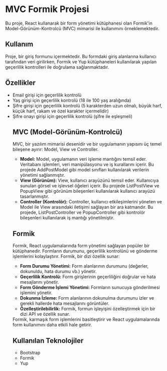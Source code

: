 <h1>MVC Formik Projesi</h1>

Bu proje, React kullanarak bir form yönetimi kütüphanesi olan Formik'in Model-Görünüm-Kontrolcü (MVC) mimarisi ile kullanımını örneklemektedir.

<h2>Kullanım</h2>
Proje, bir giriş formunu içermektedir. Bu formdaki giriş alanlarına kullanıcı tarafından veri girilirken, Formik ve Yup kütüphaneleri kullanılarak yapılan geçerlilik kontrolleri ile doğrulama sağlanmaktadır.

<h2>Özellikler</h2>

<ul>
<li>Email girişi için geçerlilik kontrolü</li>
<li>Yaş girişi için geçerlilik kontrolü (18 ile 100 yaş aralığında)</li>
<li>Şifre girişi için geçerlilik kontrolü (5 karakterden uzun olmalı, büyük harf, küçük harf, rakam ve özel karakter içermelidir)</li>
<li>Şifre onayı girişi için geçerlilik kontrolü (şifre ile eşleşmeli)</li>

<h2>MVC (Model-Görünüm-Kontrolcü)
</h2>
MVC, bir yazılım mimarisi desenidir ve bir uygulamanın yapısını üç temel bileşene ayırır: Model, View ve Controller.

<ul>
<li><b>Model:</b> Model, uygulamanın veri işleme mantığını temsil eder. Veritabanı işlemleri, veri manipülasyonu ve iş kurallarını içerir. Bu projede AddPostModel gibi model sınıfları kullanılarak verilerin yönetimi sağlanmıştır.</li>
<li><b>View (Görünüm):</b> View, kullanıcı arayüzünü temsil eder. Kullanıcıya sunulan görsel ve işlevsel öğeleri içerir. Bu projede ListPostView ve PopupView gibi görünüm bileşenleri kullanılarak kullanıcı arayüzü tasarlanmıştır.</li>
<li><b>Controller (Kontrolör):</b> Controller, kullanıcı etkileşimlerini yöneten ve Model ile View arasındaki iletişimi sağlayan bir ara katmandır. Bu projede, ListPostController ve PopupController gibi kontrolör bileşenleri kullanılarak iş mantığı yönetilmiştir.</li>

</ul>

<h2>Formik
</h2>
Formik, React uygulamalarında form yönetimi sağlayan popüler bir kütüphanedir. Formların durumunu, geçerlilik kontrolünü ve gönderme işlemlerini kolaylaştırır. Formik, bir dizi özellik sunar:
<ul>
<li><b>Form Durumu Yönetimi:</b> Form alanlarının durumunu (değerler, dokunuldu, hata durumu vb.) yönetir.</li>
<li><b>Geçerlilik Kontrolü:</b> Form girişlerinin geçerliliğini doğrular ve hata mesajlarını yönetir.</li>
<li><b>Form Gönderme İşlemi Yönetimi:</b> Formların sunucuya gönderilmesi işlemini yönetir.</li>
<li><b>Dokunma İzleme: </b> Form alanlarının dokunulma durumunu izler ve gerekli hallerde hata mesajlarını görüntüler.</li>
<li><b>Özelleştirilebilirlik: </b> Formik, formun işleyişini özelleştirmek için bir dizi API ve özellik sunar.</li>

</ul>
Formik, karmaşık form işlemlerini basitleştirir ve React uygulamalarında form kullanımını daha etkili hale getirir.

<h2>Kullanılan Teknolojiler</h2>

<ul>
<li>Bootstrap</li>
<li>Formik</li>
<li>Yup</li>

</ul>

